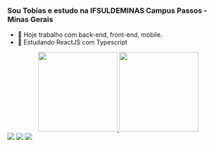 ### Sou Tobias e estudo na IFSULDEMINAS Campus Passos - Minas Gerais
- 🔭 Hoje trabalho com back-end, front-end, mobile.
- 🌱 Estudando ReactJS com Typescript

<div align="center">
  <a href="https://github.com/tobiascarlos">
  <img height="180em" src="https://github-readme-stats.vercel.app/api?username=tobiascarlos&show_icons=true&theme=onedark&include_all_commits=true&count_private=true"/>
  <img height="180em" src="https://github-readme-stats.vercel.app/api/top-langs/?username=tobiascarlos&layout=compact&langs_count=7&theme=onedark"/>
</div>


<div> 
 <a href="https://discord.gg/WsZnPjVsp3" target="_blank"><img src="https://img.shields.io/badge/Discord-7289DA?style=for-the-badge&logo=discord&logoColor=white" target="_blank"></a> 
  <a href = "mailto:tobiasbandeiracarlos@gmail.com"><img src="https://img.shields.io/badge/-Gmail-%23333?style=for-the-badge&logo=gmail&logoColor=white" target="_blank"></a>
  <a href="https://www.linkedin.com/in/tobias-bandeira-65a295240/" target="_blank"><img src="https://img.shields.io/badge/-LinkedIn-%230077B5?style=for-the-badge&logo=linkedin&logoColor=white" target="_blank"></a> 
</div>

